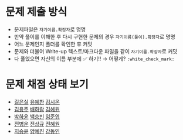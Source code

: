# 문제 제출 방식

* 문제파일은 `자기이름.확장자`로 명명
* 만약 풀이를 이해한 후 다시 구현한 문제의 경우 `자기이름(풀이).확장자`로 명명
* 어느 문제인지 폴더를 확인한 후 커밋
* 문제와 더불어 Write-up 텍스트/마크다운 파일을 같이 `자기이름.확장자`로 커밋
* 다 풀었으면 자신의 이름 부분에 :white_check_mark: 하기!! → 어떻게? `:white_check_mark:`



# 문제 채점 상태 보기

* [길은실](https://www.acmicpc.net/status?user_id=EunsilGil)   [유예찬](https://www.acmicpc.net/status?user_id=fbdp1202)   [김시온](https://www.acmicpc.net/status?user_id=slon11)
* [김용주](https://www.acmicpc.net/status?user_id=jhvl4130)   [배하람](https://www.acmicpc.net/status?user_id=gkfkagkfka12)   [김혜원](https://www.acmicpc.net/status?user_id=db3p)
* [박하윤](https://www.acmicpc.net/status?user_id=gkahsdl)   [백승빈](https://www.acmicpc.net/status?user_id=noely1008)   [임준엽](https://www.acmicpc.net/status?user_id=okinawaman)
* [전병운](https://www.acmicpc.net/status?user_id=quddnsrnt)   [전상규](https://www.acmicpc.net/status?user_id=wjstkdrb91)   [전혜원](https://www.acmicpc.net/status?user_id=hyeon62)
* [지승윤](https://www.acmicpc.net/status?user_id=csy1874)   [양예진](https://www.acmicpc.net/status?user_id=smbig)   [강동인](https://www.acmicpc.net/status?user_id=dongin)